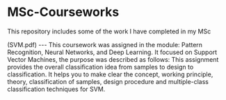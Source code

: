 # MSc-Courseworks
This repository includes some of the work I have completed in my MSc

(SVM.pdf) --- This coursework was assigned in the module: Pattern Recognition, Neural Networks, and Deep Learning. It focused on Support Vector Machines, the purpose was described as follows: This assignment provides the overall classification idea from samples to design to classification. It helps you to make clear the concept, working principle, theory, classification of samples, design procedure and multiple-class classification techniques for SVM.

